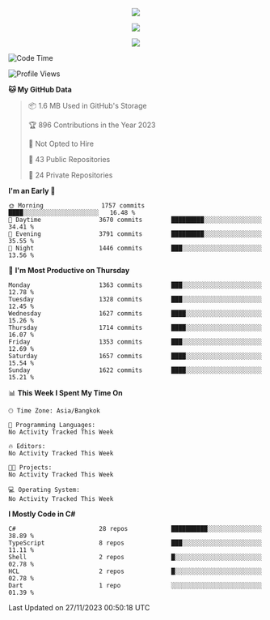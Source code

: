 <p align="center">
  <a href="say-hi.gif"> 
    <img align="center" src="say-hi.gif"/>
  </a>
</p>
<p align="center">
  <a href="https://github.com/htthinh1999">
    <img align="center" src="https://github-readme-stats-kappa-pink.vercel.app/api?username=htthinh1999&show_icons=true&count_private=true&theme=dracula"/>
  </a>
</p>
<p align="center">
  <a href="https://github.com/htthinh1999">
    <img src="https://github-readme-stats-kappa-pink.vercel.app/api/top-langs/?username=htthinh1999&layout=compact&langs_count=6&count_private=true&hide=tsql,hlsl,glsl,shaderlab&theme=dracula"/>
  </a>
</p>

<!--START_SECTION:waka-->
![Code Time](http://img.shields.io/badge/Code%20Time-0%20secs-blue)

![Profile Views](http://img.shields.io/badge/Profile%20Views-0-blue)

**🐱 My GitHub Data** 

> 📦 1.6 MB Used in GitHub's Storage 
 > 
> 🏆 896 Contributions in the Year 2023
 > 
> 🚫 Not Opted to Hire
 > 
> 📜 43 Public Repositories 
 > 
> 🔑 24 Private Repositories 
 > 
**I'm an Early 🐤** 

```text
🌞 Morning                1757 commits        ████░░░░░░░░░░░░░░░░░░░░░   16.48 % 
🌆 Daytime                3670 commits        █████████░░░░░░░░░░░░░░░░   34.41 % 
🌃 Evening                3791 commits        █████████░░░░░░░░░░░░░░░░   35.55 % 
🌙 Night                  1446 commits        ███░░░░░░░░░░░░░░░░░░░░░░   13.56 % 
```
📅 **I'm Most Productive on Thursday** 

```text
Monday                   1363 commits        ███░░░░░░░░░░░░░░░░░░░░░░   12.78 % 
Tuesday                  1328 commits        ███░░░░░░░░░░░░░░░░░░░░░░   12.45 % 
Wednesday                1627 commits        ████░░░░░░░░░░░░░░░░░░░░░   15.26 % 
Thursday                 1714 commits        ████░░░░░░░░░░░░░░░░░░░░░   16.07 % 
Friday                   1353 commits        ███░░░░░░░░░░░░░░░░░░░░░░   12.69 % 
Saturday                 1657 commits        ████░░░░░░░░░░░░░░░░░░░░░   15.54 % 
Sunday                   1622 commits        ████░░░░░░░░░░░░░░░░░░░░░   15.21 % 
```


📊 **This Week I Spent My Time On** 

```text
🕑︎ Time Zone: Asia/Bangkok

💬 Programming Languages: 
No Activity Tracked This Week

🔥 Editors: 
No Activity Tracked This Week

🐱‍💻 Projects: 
No Activity Tracked This Week

💻 Operating System: 
No Activity Tracked This Week
```

**I Mostly Code in C#** 

```text
C#                       28 repos            ██████████░░░░░░░░░░░░░░░   38.89 % 
TypeScript               8 repos             ███░░░░░░░░░░░░░░░░░░░░░░   11.11 % 
Shell                    2 repos             █░░░░░░░░░░░░░░░░░░░░░░░░   02.78 % 
HCL                      2 repos             █░░░░░░░░░░░░░░░░░░░░░░░░   02.78 % 
Dart                     1 repo              ░░░░░░░░░░░░░░░░░░░░░░░░░   01.39 % 
```




 Last Updated on 27/11/2023 00:50:18 UTC
<!--END_SECTION:waka-->

